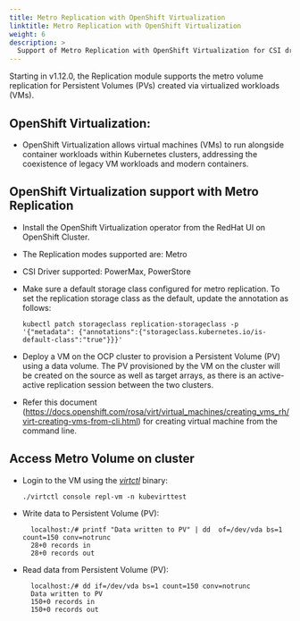 ```yaml
---
title: Metro Replication with OpenShift Virtualization
linktitle: Metro Replication with OpenShift Virtualization
weight: 6
description: >
  Support of Metro Replication with OpenShift Virtualization for CSI drivers.
---
```


Starting in v1.12.0, the Replication module supports the metro volume
replication for Persistent Volumes (PVs) created via virtualized workloads
(VMs).

## OpenShift Virtualization:

- OpenShift Virtualization allows virtual machines (VMs) to run alongside
  container workloads within Kubernetes clusters, addressing the coexistence of
  legacy VM workloads and modern containers.

## OpenShift Virtualization support with Metro Replication

- Install the OpenShift Virtualization operator from the RedHat UI on OpenShift
  Cluster.
- The Replication modes supported are: Metro
- CSI Driver supported: PowerMax, PowerStore
- Make sure a default storage class configured for metro replication. To set the
  replication storage class as the default, update the annotation as follows:

  ```
  kubectl patch storageclass replication-storageclass -p '{"metadata": {"annotations":{"storageclass.kubernetes.io/is-default-class":"true"}}}'
  ```

- Deploy a VM on the OCP cluster to provision a Persistent Volume (PV) using a
  data volume. The PV provisioned by the VM on the cluster will be created on
  the source as well as target arrays, as there is an active-active replication
  session between the two clusters.

- Refer this document
  (https://docs.openshift.com/rosa/virt/virtual_machines/creating_vms_rh/virt-creating-vms-from-cli.html)
  for creating virtual machine from the command line.

## Access Metro Volume on cluster

- Login to the VM using the
  _[virtctl](https://kubevirt.io/user-guide/user_workloads/virtctl_client_tool/)_
  binary:

  ```
  ./virtctl console repl-vm -n kubevirttest
  ```

- Write data to Persistent Volume (PV):

  ```
    localhost:/# printf "Data written to PV" | dd  of=/dev/vda bs=1 count=150 conv=notrunc
    28+0 records in
    28+0 records out
  ```

- Read data from Persistent Volume (PV):
  ```
    localhost:/# dd if=/dev/vda bs=1 count=150 conv=notrunc
    Data written to PV
    150+0 records in
    150+0 records out
  ```
